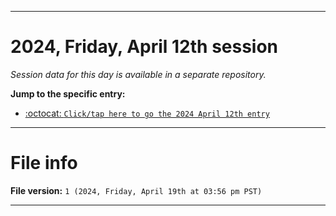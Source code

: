 
***

# 2024, Friday, April 12th session

_Session data for this day is available in a separate repository._

**Jump to the specific entry:**

- [:octocat: `Click/tap here to go the 2024 April 12th entry`](https://github.com/seanpm2001/SeansLifeArchive_Images_TinyTower_Y2024/tree/SeansLifeArchive_Images_TinyTower_Y2024_Main-dev/2024/04_April/12/)

***

# File info

**File version:** `1 (2024, Friday, April 19th at 03:56 pm PST)`

***
